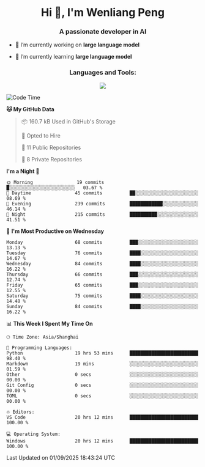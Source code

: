 <h1 align="center">Hi 👋, I'm Wenliang Peng</h1>
<h3 align="center">A passionate developer in AI</h3>

- 🔭 I’m currently working on **large language model**

- 🌱 I’m currently learning **large language model**

<!-- <h3 align="left">Connect with me:</h3> -->
<!-- <p align="left">
</p> -->

<h3 align="center">Languages and Tools:</h3>
<p align="center">
  <a href="https://skillicons.dev">
    <img src="https://skillicons.dev/icons?i=cpp,ros,docker,azure,git,linux,py,pytorch,cmake,githubactions,powershell,md&perline=6" />
  </a>
</p>


<!-- <p><img align="center" src="https://github-readme-stats.vercel.app/api/top-langs?username=bpwl0121&show_icons=true&locale=en&layout=compact" alt="bpwl0121" /></p> -->

<!-- <p><img align="center" src="https://github-readme-streak-stats.herokuapp.com/?user=bpwl0121&" alt="bpwl0121" /></p> -->

<!--START_SECTION:waka-->
![Code Time](http://img.shields.io/badge/Code%20Time-395%20hrs%207%20mins-blue)

**🐱 My GitHub Data** 

> 📦 160.7 kB Used in GitHub's Storage 
 > 
> 💼 Opted to Hire
 > 
> 📜 11 Public Repositories 
 > 
> 🔑 8 Private Repositories 
 > 
**I'm a Night 🦉** 

```text
🌞 Morning                19 commits          █░░░░░░░░░░░░░░░░░░░░░░░░   03.67 % 
🌆 Daytime                45 commits          ██░░░░░░░░░░░░░░░░░░░░░░░   08.69 % 
🌃 Evening                239 commits         ████████████░░░░░░░░░░░░░   46.14 % 
🌙 Night                  215 commits         ██████████░░░░░░░░░░░░░░░   41.51 % 
```
📅 **I'm Most Productive on Wednesday** 

```text
Monday                   68 commits          ███░░░░░░░░░░░░░░░░░░░░░░   13.13 % 
Tuesday                  76 commits          ████░░░░░░░░░░░░░░░░░░░░░   14.67 % 
Wednesday                84 commits          ████░░░░░░░░░░░░░░░░░░░░░   16.22 % 
Thursday                 66 commits          ███░░░░░░░░░░░░░░░░░░░░░░   12.74 % 
Friday                   65 commits          ███░░░░░░░░░░░░░░░░░░░░░░   12.55 % 
Saturday                 75 commits          ████░░░░░░░░░░░░░░░░░░░░░   14.48 % 
Sunday                   84 commits          ████░░░░░░░░░░░░░░░░░░░░░   16.22 % 
```


📊 **This Week I Spent My Time On** 

```text
🕑︎ Time Zone: Asia/Shanghai

💬 Programming Languages: 
Python                   19 hrs 53 mins      █████████████████████████   98.40 % 
Markdown                 19 mins             ░░░░░░░░░░░░░░░░░░░░░░░░░   01.59 % 
Other                    0 secs              ░░░░░░░░░░░░░░░░░░░░░░░░░   00.00 % 
Git Config               0 secs              ░░░░░░░░░░░░░░░░░░░░░░░░░   00.00 % 
TOML                     0 secs              ░░░░░░░░░░░░░░░░░░░░░░░░░   00.00 % 

🔥 Editors: 
VS Code                  20 hrs 12 mins      █████████████████████████   100.00 % 

💻 Operating System: 
Windows                  20 hrs 12 mins      █████████████████████████   100.00 % 
```


 Last Updated on 01/09/2025 18:43:24 UTC
<!--END_SECTION:waka-->
